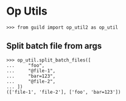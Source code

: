 # Op Utils

    >>> from guild import op_util2 as op_util

## Split batch file from args

    >>> op_util.split_batch_files([
    ...     "foo",
    ...     "@file-1",
    ...     "bar=123",
    ...     "@file-2",
    ... ])
    (['file-1', 'file-2'], ['foo', 'bar=123'])
